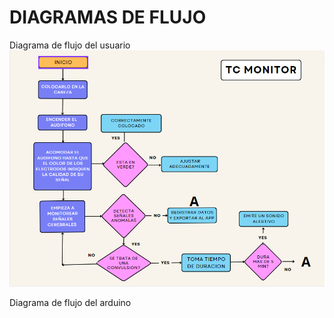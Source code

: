 # DIAGRAMAS DE FLUJO

Diagrama de flujo del usuario
![image](https://github.com/JosephOviedo/Proyecto_de_Funbio/blob/main/Imagenes/DF%20USUARIO.png)

Diagrama de flujo del arduino
